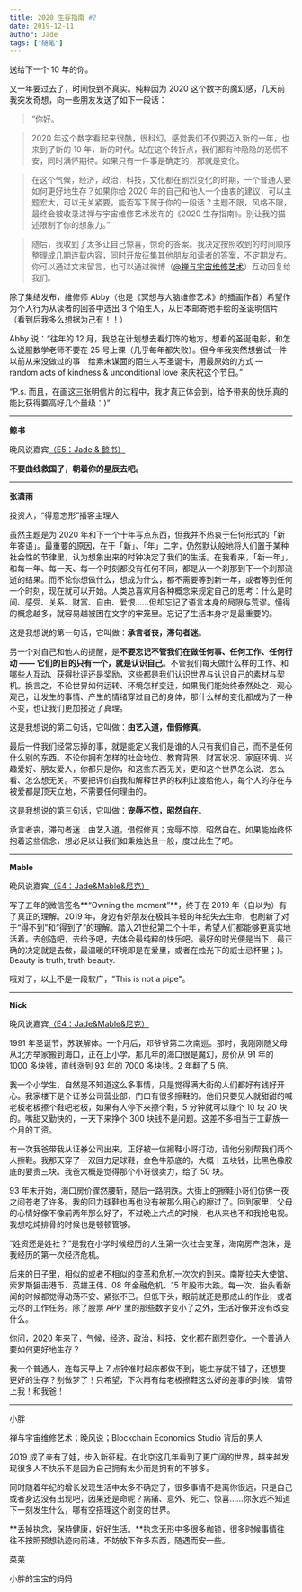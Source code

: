 ```yaml
---
title: 2020 生存指南 #2
date: 2019-12-11
author: Jade
tags: ["随笔"]
---
```


送给下一个 10 年的你。

<!--more-->

又一年要过去了，时间快到不真实。纯粹因为 2020 这个数字的魔幻感，几天前我突发奇想，向一些朋友发送了如下一段话：

> “你好。

> 2020 年这个数字看起来很酷，很科幻。感觉我们不仅要迈入新的一年，也来到了新的 10 年，新的时代。站在这个转折点，我们都有种隐隐的恐慌不安，同时满怀期待。如果只有一件事是确定的，那就是变化。

> 在这个气候，经济，政治，科技，文化都在剧烈变化的时期，一个普通人要如何更好地生存？如果你给 2020 年的自己和他人一个由衷的建议，可以主题宏大，可以无关紧要，能否写下属于你的一段话？主题不限，风格不限，最终会被收录进禅与宇宙维修艺术发布的《2020 生存指南》。别让我的描述限制了你的想象力。”

> 随后，我收到了太多让自己惊喜，惊奇的答案。我决定按照收到的时间顺序整理成几期连载内容，同时开放征集其他朋友和读者的答案，不定期发布。你可以通过文末留言，也可以通过微博（[@禅与宇宙维修艺术](https://weibo.com/u/7273760147)）互动回复给我们。

除了集结发布，维修师 Abby（也是《冥想与大脑维修艺术》的插画作者）希望作为个人行为从读者的回答中选出 3 个陌生人，从日本邮寄她手绘的圣诞明信片（看到后我多么想据为己有！！）

Abby 说：“往年的 12 月，我总在计划想去看灯饰的地方，想看的圣诞电影，和怎么说服数学老师不要在 25 号上课（几乎每年都失败）。但今年我突然想尝试一件以前从来没做过的事：给素未谋面的陌生人写圣诞卡，用最原始的方式 — random acts of kindness & unconditional love 來庆祝这个节日。”

“P.s. 而且，在画这三张明信片的过程中，我才真正体会到，给予带来的快乐真的能比获得要高好几个量级：)”

- - - - - 

**鲸书**

晚风说嘉宾[（E5：Jade & 鲸书）](http://mp.weixin.qq.com/s?__biz=MzA5Nzk4MDMxMg==&mid=2247484363&idx=1&sn=38c080c356e7b3b68940a47d01d3e06f&chksm=9099d93ca7ee502a5fe2cfa3504370efc9aaab60752b877f62521866c9c86251ce891edeebb0&scene=21#wechat_redirect)

**不要曲线救国了，朝着你的星辰去吧。**

- - - - - 

**张潇雨**

投资人，“得意忘形”播客主理人

虽然主题是为 2020 年和下一个十年写点东西，但我并不热衷于任何形式的「新年寄语」。最重要的原因，在于「新」、「年」二字，仍然默认般地将人们置于某种社会性的节律里，认为想象出来的时钟决定了我们的生活。在我看来，「新一年」，和每一年、每一天、每一个时刻都没有任何不同，都是从一个刹那到下一个刹那流逝的结果。而不论你想做什么，想成为什么，都不需要等到新一年，或者等到任何一个时刻，现在就可以开始。人类总喜欢用各种概念来规定自己的思考：什么是时间、感受、关系、财富、自由、爱恨……但却忘记了语言本身的局限与荒谬。懂得的概念越多，就容易越被困在文字的牢笼里。忘记了生活本身才是最重要的。

这是我想说的第一句话，它叫做：**承言者丧，滞句者迷**。

另一个对自己和他人的提醒，是**不要忘记不管我们在做任何事、任何工作、任何行动 —— 它们的目的只有一个，就是认识自己**。不管我们每天做什么样的工作、和哪些人互动、获得批评还是奖励，这些都是我们认识世界与认识自己的素材与契机。换言之，不论世界如何运转、环境怎样变迁，如果我们能始终泰然处之、观心观己，让发生的事情、产生的情绪穿过自己的身体，那什么样的变化都成为了一种不变，也让我们更加接近了真理。 

这是我想说的第二句话，它叫做：**由艺入道，借假修真**。

最后一件我们经常忘掉的事，就是能定义我们是谁的人只有我们自己，而不是任何什么别的东西。不论你拥有怎样的社会地位、教育背景、财富状况、家庭环境、兴趣爱好、朋友爱人，你都只是你，和这些东西无关，更和这个世界怎么说、怎么看、怎么想无关。不要把评价自我和解释世界的权利让渡给他人，每个人的存在与被爱都是顶天立地，不需要任何理由的。

这是我想说的第三句话，它叫做：**宠辱不惊，昭然自在**。

承言者丧，滞句者迷；由艺入道，借假修真；宠辱不惊，昭然自在。如果能始终怀抱着这些信念，想必足以让我们如秉烛达旦一般，度过此生了吧。

- - - - - 

**Mable**

晚风说嘉宾[（E4：Jade&Mable&尼克）](http://mp.weixin.qq.com/s?__biz=MzA5Nzk4MDMxMg==&mid=2247484340&idx=1&sn=2a30f836ffbe1cf4347855d92d4ffaeb&chksm=9099d943a7ee50558e215622b5258e875e2c6d7690844756b262a06e1298221fbbdd36e5e1cb&scene=21#wechat_redirect)

写了五年的微信签名**“Owning the moment”**，终于在 2019 年（自以为）有了真正的理解。2019 年，身边有好朋友在极其年轻的年纪失去生命，也刷新了对于“得不到”和“得到了”的理解。踏入21世纪第二个十年，希望人们都能够更真实地活着。去创造吧，去给予吧，去体会最纯粹的快乐吧。最好的时光便是当下，最正确的决定就是去做，最温暖的环境即是在爱里，或者在烛光下的威士忌杯里；)。Beauty is truth; truth beauty.

哦对了，以上不是一段软广，"This is not a pipe"。

- - - - - 

**Nick**

晚风说嘉宾[（E4：Jade&Mable&尼克）](http://mp.weixin.qq.com/s?__biz=MzA5Nzk4MDMxMg==&mid=2247484340&idx=1&sn=2a30f836ffbe1cf4347855d92d4ffaeb&chksm=9099d943a7ee50558e215622b5258e875e2c6d7690844756b262a06e1298221fbbdd36e5e1cb&scene=21#wechat_redirect)

1991 年圣诞节，苏联解体。一个月后，邓爷爷第二次南巡。那时，我刚刚随父母从北方举家搬到海口，正在上小学。那几年的海口很是魔幻，房价从 91 年的 1000 多块钱，直线涨到 93 年的 7000 多块钱。2 年翻了 5 倍。

我一个小学生，自然是不知道这么多事情，只是觉得满大街的人们都好有钱好开心。我家楼下是个证券公司营业部，门口有很多擦鞋的。他们只要见人就甜甜的喊老板老板擦个鞋吧老板，如果有人停下来擦个鞋，5 分钟就可以赚个 10 块 20 块的。嘴甜又勤快的，一天下来挣个 300 块钱不是问题。这差不多相当于工薪族一个月的工资。

有一次我爸带我从证券公司出来，正好被一位擦鞋小哥打动，请他分别帮我们两个人擦鞋。我那天穿了一双回力足球鞋，金色牛筋底的，大概十五块钱，比黑色橡胶底的要贵三块。我爸大概是觉得那个小哥很卖力，给了 50 块。

93 年末开始，海口房价骤然腰斩，随后一路阴跌。大街上的擦鞋小哥们仿佛一夜之间苍老了许多。我的回力球鞋也再也没有被那么用心的擦过了。回到家里，父母的心情好像不像前两年那么好了，不过晚上六点的时候，也从来也不和我抢电视。我想吃炖排骨的时候也是顿顿管够。

“姓资还是姓社？”是我在小学时候经历的人生第一次社会变革，海南房产泡沫，是我经历的第一次经济危机。

后来的日子里，相似的或者不相似的变革和危机一次次的到来。南斯拉夫大使馆、索罗斯狙击港币、英雄王伟、08 年金融危机、15 年股市大跌。每一次，抬头看新闻的时候都觉得动荡不安、紧张不已。但低下头，眼前就还是那成山的作业，或者无尽的工作任务。除了股票 APP 里的那些数字变小了之外，生活好像并没有改变什么。

你问，2020 年来了，气候，经济，政治，科技，文化都在剧烈变化，一个普通人要如何更好地生存？

我一个普通人，连每天早上 7 点钟准时起床都做不到，能生存就不错了，还想要更好的生存？别做梦了！只希望，下次再有给老板擦鞋这么好的差事的时候，请带上我！和我爸！

- - - - - 

小胖

禅与宇宙维修艺术；晚风说；Blockchain Economics Studio 背后的男人

2019 成了亲有了娃，步入新征程。在北京这几年看到了更广阔的世界，越来越发现很多人不快乐不是因为自己拥有太少而是拥有的不够多。

同时随着年纪的增长发现生活中太多不确定了，很多事情不是离你很远，只是自己或者身边没有出现吧，因果还是命呢？病痛、意外、死亡、惊喜……你永远不知道下一刻发生什么，哪有空搭理这个剧变的世界。

**丢掉执念，保持健康，好好生活。**执念无形中多很多枷锁，很多时候事情往往不按照预想轨迹向前进，不妨放下许多东西，随遇而安一些。

菜菜

小胖的宝宝的妈妈